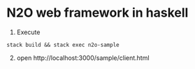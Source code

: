# N2O web framework in haskell

1. Execute
```
stack build && stack exec n2o-sample
```
2. open http://localhost:3000/sample/client.html

